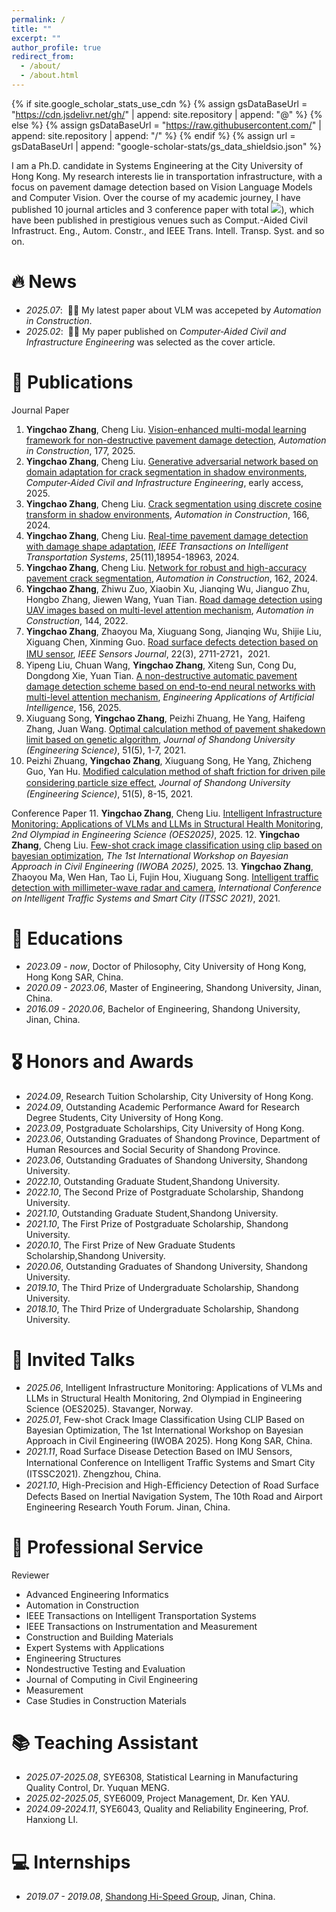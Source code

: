 ```yaml
---
permalink: /
title: ""
excerpt: ""
author_profile: true
redirect_from: 
  - /about/
  - /about.html
---
```


{% if site.google_scholar_stats_use_cdn %}
{% assign gsDataBaseUrl = "https://cdn.jsdelivr.net/gh/" | append: site.repository | append: "@" %}
{% else %}
{% assign gsDataBaseUrl = "https://raw.githubusercontent.com/" | append: site.repository | append: "/" %}
{% endif %}
{% assign url = gsDataBaseUrl | append: "google-scholar-stats/gs_data_shieldsio.json" %}

<span class='anchor' id='about-me'></span>

I am a Ph.D. candidate in Systems Engineering at the City University of Hong Kong. My research interests lie in transportation infrastructure, with a focus on pavement damage detection based on Vision Language Models and Computer Vision. Over the course of my academic journey, I have published 10 journal articles and 3 conference paper with total <a href='https://scholar.google.com/citations?user=OQk6skcAAAAJ'><img src="https://img.shields.io/endpoint?url={{ url | url_encode }}&logo=Google%20Scholar&labelColor=f6f6f6&color=9cf&style=flat&label=citations"></a>), which have been published in prestigious venues such as Comput.-Aided Civil Infrastruct. Eng., Autom. Constr., and IEEE Trans. Intell. Transp. Syst. and so on. 

# 🔥 News
- *2025.07*: &nbsp;🎉🎉 My latest paper about VLM was accepeted by *Automation in Construction*. 
- *2025.02*: &nbsp;🎉🎉 My paper published on *Computer‐Aided Civil and Infrastructure Engineering* was selected as the cover article. 

# 📝 Publications 

Journal Paper
1. **Yingchao Zhang**, Cheng Liu. [Vision-enhanced multi-modal learning framework for non-destructive pavement damage detection](https://www.sciencedirect.com/science/article/pii/S0926580525004297), *Automation in Construction*, 177, 2025.
2. **Yingchao Zhang**, Cheng Liu. [Generative adversarial network based on domain adaptation for crack segmentation in shadow environments](https://onlinelibrary.wiley.com/doi/full/10.1111/mice.13451), *Computer‐Aided Civil and Infrastructure Engineering*, early access, 2025.
3. **Yingchao Zhang**, Cheng Liu. [Crack segmentation using discrete cosine transform in shadow environments](https://www.sciencedirect.com/science/article/pii/S0926580524003820), *Automation in Construction*, 166, 2024.
4. **Yingchao Zhang**, Cheng Liu. [Real-time pavement damage detection with damage shape adaptation](https://ieeexplore.ieee.org/abstract/document/10570403?casa_token=st3aKsbhcgMAAAAA:InvhjWBrEbj1HPNYzKMeoB_M5lPZNh4scdqXIoHparE9QUhVWQyWfeAzKykNDqPivnIkaA1gbw), *IEEE Transactions on Intelligent Transportation Systems*, 25(11),18954-18963, 2024.
5. **Yingchao Zhang**, Cheng Liu. [Network for robust and high-accuracy pavement crack segmentation](https://www.sciencedirect.com/science/article/pii/S0926580524001110), *Automation in Construction*, 162, 2024.
6. **Yingchao Zhang**, Zhiwu Zuo, Xiaobin Xu, Jianqing Wu, Jianguo Zhu, Hongbo Zhang, Jiewen Wang, Yuan Tian. [Road damage detection using UAV images based on multi-level attention mechanism](https://www.sciencedirect.com/science/article/pii/S0926580522004836), *Automation in Construction*, 144, 2022.
7. **Yingchao Zhang**, Zhaoyou Ma, Xiuguang Song, Jianqing Wu, Shijie Liu, Xiguang Chen, Xinming Guo. [Road surface defects detection based on IMU sensor](https://ieeexplore.ieee.org/abstract/document/9648346), *IEEE Sensors Journal*, 22(3), 2711-2721，2021.
8. Yipeng Liu, Chuan Wang, **Yingchao Zhang**, Xiteng Sun, Cong Du, Dongdong Xie, Yuan Tian. [A non-destructive automatic pavement damage detection scheme based on end-to-end neural networks with multi-level attention mechanism](https://www.sciencedirect.com/science/article/pii/S0952197625012473), *Engineering Applications of Artificial Intelligence*, 156, 2025.
9. Xiuguang Song, **Yingchao Zhang**, Peizhi Zhuang, He Yang, Haifeng Zhang, Juan Wang. [Optimal calculation method of pavement shakedown limit based on genetic algorithm](http://gxbwk.njournal.sdu.edu.cn/CN/10.6040/j.issn.1672-3961.0.2021.153), *Journal of Shandong University (Engineering Science)*, 51(5), 1-7, 2021.
10. Peizhi Zhuang, **Yingchao Zhang**, Xiuguang Song, He Yang, Zhicheng Guo, Yan Hu. [Modified calculation method of shaft friction for driven pile considering particle size eﬀect](http://gxbwk.njournal.sdu.edu.cn/CN/abstract/abstract2065.shtml), *Journal of Shandong University (Engineering Science)*, 51(5), 8-15, 2021.

Conference Paper
11. **Yingchao Zhang**, Cheng Liu. [Intelligent Infrastructure Monitoring: Applications of VLMs and LLMs in Structural Health Monitoring](https://indico.uis.no/event/50/papers/1607/files/241-OES2025.pdf), *2nd Olympiad in Engineering Science (OES2025)*, 2025.
12. **Yingchao Zhang**, Cheng Liu. [Few-shot crack image classification using clip based on bayesian optimization](https://arxiv.org/pdf/2503.00376), *The 1st International Workshop on Bayesian Approach in Civil Engineering (IWOBA 2025)*, 2025.
13. **Yingchao Zhang**, Zhaoyou Ma, Wen Han, Tao Li, Fujin Hou, Xiuguang Song. [Intelligent traffic detection with millimeter-wave radar and camera](https://www.spiedigitallibrary.org/conference-proceedings-of-spie/12165/2627800/Intelligent-traffic-detection-with-millimeter-wave-radar-and-camera/10.1117/12.2627800.short), *International Conference on Intelligent Traffic Systems and Smart City (ITSSC 2021)*, 2021.

# 📖 Educations
- *2023.09 - now*, Doctor of Philosophy, City University of Hong Kong, Hong Kong SAR, China.
- *2020.09 - 2023.06*, Master of Engineering, Shandong University, Jinan, China. 
- *2016.09 - 2020.06*, Bachelor of Engineering, Shandong University, Jinan, China.

# 🎖 Honors and Awards
- *2024.09*, Research Tuition Scholarship, City University of Hong Kong. 
- *2024.09*, Outstanding Academic Performance Award for Research Degree Students, City University of Hong Kong.
- *2023.09*, Postgraduate Scholarships, City University of Hong Kong.
- *2023.06*, Outstanding Graduates of Shandong Province, Department of Human Resources and Social Security of Shandong Province.
- *2023.06*, Outstanding Graduates of Shandong University, Shandong University.
- *2022.10*, Outstanding Graduate Student,Shandong University.
- *2022.10*, The Second Prize of Postgraduate Scholarship, Shandong University.
- *2021.10*, Outstanding Graduate Student,Shandong University.
- *2021.10*, The First Prize of Postgraduate Scholarship, Shandong University.
- *2020.10*, The First Prize of New Graduate Students Scholarship,Shandong University.
- *2020.06*, Outstanding Graduates of Shandong University, Shandong University.
- *2019.10*, The Third Prize of Undergraduate Scholarship, Shandong University.
- *2018.10*, The Third Prize of Undergraduate Scholarship, Shandong University.

# 💬 Invited Talks
- *2025.06*, Intelligent Infrastructure Monitoring: Applications of VLMs and LLMs in Structural Health Monitoring, 2nd Olympiad in Engineering Science (OES2025). Stavanger, Norway. 
- *2025.01*, Few-shot Crack Image Classification Using CLIP Based on Bayesian Optimization, The 1st International Workshop on Bayesian Approach in Civil Engineering (IWOBA 2025). Hong Kong SAR, China.
- *2021.11*, Road Surface Disease Detection Based on IMU Sensors, International Conference on Intelligent Traﬃc Systems and Smart City (ITSSC2021). Zhengzhou, China.
- *2021.10*, High-Precision and High-Eﬃciency Detection of Road Surface Defects Based on Inertial Navigation System, The 10th Road and Airport Engineering Research Youth Forum. Jinan, China.

# 🧐 Professional Service
Reviewer
- Advanced Engineering Informatics
- Automation in Construction
- IEEE Transactions on Intelligent Transportation Systems
- IEEE Transactions on Instrumentation and Measurement
- Construction and Building Materials
- Expert Systems with Applications
- Engineering Structures
- Nondestructive Testing and Evaluation
- Journal of Computing in Civil Engineering
- Measurement
- Case Studies in Construction Materials

# 📚 Teaching Assistant
- *2025.07-2025.08*, SYE6308, Statistical Learning in Manufacturing Quality Control, Dr. Yuquan MENG.
- *2025.02-2025.05*, SYE6009, Project Management, Dr. Ken YAU.
- *2024.09-2024.11*, SYE6043, Quality and Reliability Engineering, Prof. Hanxiong LI. 

# 💻 Internships
- *2019.07 - 2019.08*, [Shandong Hi-Speed Group](https://www.sdhg.com.hk/en/), Jinan, China.
